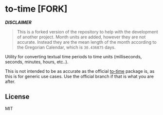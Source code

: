 # to-time [FORK]

***DISCLAIMER***
> This is a forked version of the repository to help with the development of another project.
> Month units are added, however they are not accurate. Instead they are the mean length of the month according to the Gregorian Calendar, which is `30.436875` days.

Utility for converting textual time periods to time units (milliseconds, seconds, minutes, hours, etc..).

This is not intended to be as accurate as the official [to-time](https://www.npmjs.com/package/to-time) package is, as this is for generic use cases. Use the official branch if that is what you are after.

## License
MIT
